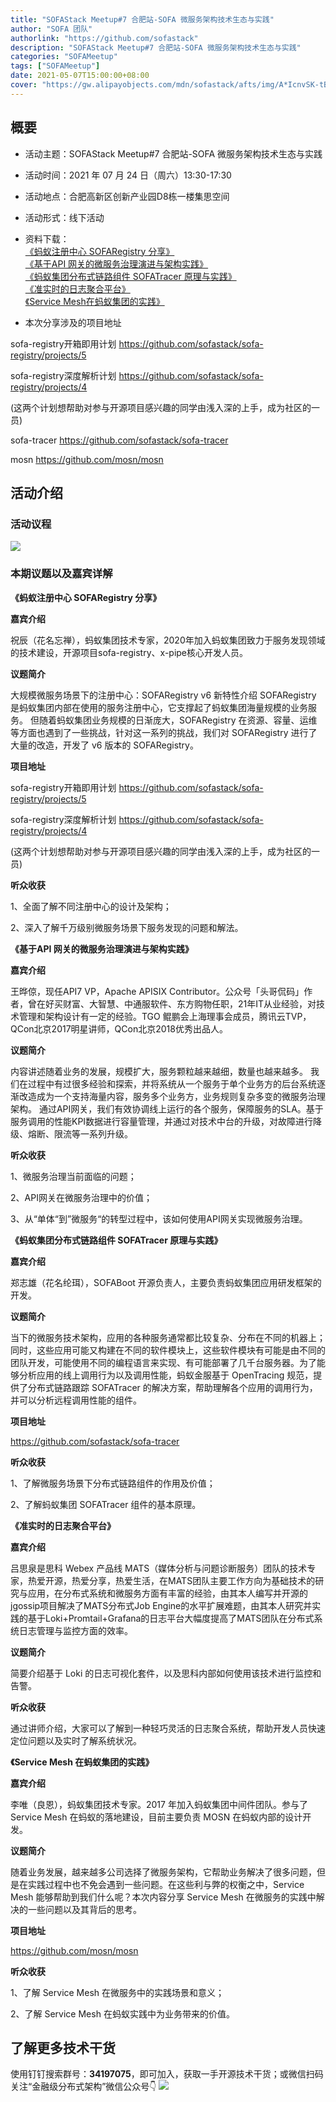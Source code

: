 ```yaml
---
title: "SOFAStack Meetup#7 合肥站-SOFA 微服务架构技术生态与实践"
author: "SOFA 团队"
authorlink: "https://github.com/sofastack"
description: "SOFAStack Meetup#7 合肥站-SOFA 微服务架构技术生态与实践"
categories: "SOFAMeetup"
tags: ["SOFAMeetup"]
date: 2021-05-07T15:00:00+08:00
cover: "https://gw.alipayobjects.com/mdn/sofastack/afts/img/A*IcnvSK-tBssAAAAAAAAAAAAAARQnAQ"
---
```


## 概要

- 活动主题：SOFAStack Meetup#7 合肥站-SOFA 微服务架构技术生态与实践

- 活动时间：2021 年 07 月 24 日（周六）13:30-17:30

- 活动地点：合肥高新区创新产业园D8栋一楼集思空间

- 活动形式：线下活动

- 资料下载：<br/>
[《蚂蚁注册中心 SOFARegistry 分享》](https://gw.alipayobjects.com/os/bmw-prod/7b73191a-0057-4f57-9570-fed0929b75d1.pdf)<br/>
[《基于API 网关的微服务治理演进与架构实践》](https://gw.alipayobjects.com/os/bmw-prod/7f7c9a04-d5c9-487e-af1e-c746e896e5c7.pdf)<br/>
[《蚂蚁集团分布式链路组件 SOFATracer 原理与实践》](https://gw.alipayobjects.com/os/bmw-prod/a2186772-3ebc-42cb-8479-7d60ae5d8b67.pdf)<br/>
[《准实时的日志聚合平台》](https://gw.alipayobjects.com/os/bmw-prod/bc982c91-4706-4cc0-858c-2ea5c204b3ab.pdf)<br/>
[《Service Mesh在蚂蚁集团的实践》](https://gw.alipayobjects.com/os/bmw-prod/e2a493d2-911f-4cd0-8204-1a00e374c6b0.pdf)

- 本次分享涉及的项目地址

sofa-registry开箱即用计划
https://github.com/sofastack/sofa-registry/projects/5

sofa-registry深度解析计划
https://github.com/sofastack/sofa-registry/projects/4

(这两个计划想帮助对参与开源项目感兴趣的同学由浅入深的上手，成为社区的一员)

sofa-tracer
https://github.com/sofastack/sofa-tracer

mosn
https://github.com/mosn/mosn


## 活动介绍

### 活动议程

![](https://gw.alipayobjects.com/mdn/sofastack/afts/img/A*weiZRLlOcA0AAAAAAAAAAAAAARQnAQ)

### 本期议题以及嘉宾详解

**《蚂蚁注册中心 SOFARegistry 分享》**

**嘉宾介绍**

祝辰（花名忘禅），蚂蚁集团技术专家，2020年加入蚂蚁集团致力于服务发现领域的技术建设，开源项目sofa-registry、x-pipe核心开发人员。  

**议题简介**

大规模微服务场景下的注册中心：SOFARegistry v6 新特性介绍 SOFARegistry 是蚂蚁集团内部在使用的服务注册中心，它支撑起了蚂蚁集团海量规模的业务服务。
但随着蚂蚁集团业务规模的日渐庞大，SOFARegistry 在资源、容量、运维等方面也遇到了一些挑战，针对这一系列的挑战，我们对 SOFARegistry 进行了大量的改造，开发了 v6 版本的 SOFARegistry。

**项目地址**

sofa-registry开箱即用计划
https://github.com/sofastack/sofa-registry/projects/5

sofa-registry深度解析计划
https://github.com/sofastack/sofa-registry/projects/4

(这两个计划想帮助对参与开源项目感兴趣的同学由浅入深的上手，成为社区的一员)


**听众收获**

1、全面了解不同注册中心的设计及架构；

2、深入了解千万级别微服务场景下服务发现的问题和解法。

**《基于API 网关的微服务治理演进与架构实践》**

**嘉宾介绍**

王晔倞，现任API7 VP，Apache APISIX Contributor。公众号「头哥侃码」作者，曾在好买财富、大智慧、中通服软件、东方购物任职，21年IT从业经验，对技术管理和架构设计有一定的经验。TGO 鲲鹏会上海理事会成员，腾讯云TVP，QCon北京2017明星讲师，QCon北京2018优秀出品人。

**议题简介**

内容讲述随着业务的发展，规模扩大，服务颗粒越来越细，数量也越来越多。
我们在过程中有过很多经验和探索，并将系统从一个服务于单个业务方的后台系统逐渐改造成为一个支持海量内容，服务多个业务方，业务规则复杂多变的微服务治理架构。
通过API网关，我们有效协调线上运行的各个服务，保障服务的SLA。基于服务调用的性能KPI数据进行容量管理，并通过对技术中台的升级，对故障进行降级、熔断、限流等一系列升级。

**听众收获**

1、微服务治理当前面临的问题；

2、API网关在微服务治理中的价值；

3、从“单体“到”微服务“的转型过程中，该如何使用API网关实现微服务治理。

**《蚂蚁集团分布式链路组件 SOFATracer 原理与实践》**

**嘉宾介绍**

郑志雄（花名纶珥），SOFABoot 开源负责人，主要负责蚂蚁集团应用研发框架的开发。

**议题简介**

当下的微服务技术架构，应用的各种服务通常都比较复杂、分布在不同的机器上；同时，这些应用可能又构建在不同的软件模块上，这些软件模块有可能是由不同的团队开发，可能使用不同的编程语言来实现、有可能部署了几千台服务器。为了能够分析应用的线上调用行为以及调用性能，蚂蚁金服基于 OpenTracing 规范，提供了分布式链路跟踪 SOFATracer 的解决方案，帮助理解各个应用的调用行为，并可以分析远程调用性能的组件。

**项目地址**

https://github.com/sofastack/sofa-tracer


**听众收获**

1、了解微服务场景下分布式链路组件的作用及价值；

2、了解蚂蚁集团 SOFATracer 组件的基本原理。

**《准实时的日志聚合平台》**

**嘉宾介绍**

吕思泉是思科 Webex 产品线 MATS（媒体分析与问题诊断服务）团队的技术专家，热爱开源，热爱分享，热爱生活，在MATS团队主要工作方向为基础技术的研究与应用，在分布式系统和微服务方面有丰富的经验，由其本人编写并开源的jgossip项目解决了MATS分布式Job Engine的水平扩展难题，由其本人研究并实践的基于Loki+Promtail+Grafana的日志平台大幅度提高了MATS团队在分布式系统日志管理与监控方面的效率。

**议题简介**

简要介绍基于 Loki 的日志可视化套件，以及思科内部如何使用该技术进行监控和告警。

**听众收获**

通过讲师介绍，大家可以了解到一种轻巧灵活的日志聚合系统，帮助开发人员快速定位问题以及实时了解系统状况。

**《Service Mesh 在蚂蚁集团的实践》**

**嘉宾介绍**

李唯（良恩），蚂蚁集团技术专家。2017 年加入蚂蚁集团中间件团队。参与了 Service Mesh 在蚂蚁的落地建设，目前主要负责 MOSN 在蚂蚁内部的设计开发。

**议题简介**

随着业务发展，越来越多公司选择了微服务架构，它帮助业务解决了很多问题，但是在实践过程中也不免会遇到一些问题。在这些利与弊的权衡之中，Service Mesh 能够帮助到我们什么呢？本次内容分享 Service Mesh 在微服务的实践中解决的一些问题以及其背后的思考。

**项目地址**

https://github.com/mosn/mosn

**听众收获**

1、了解 Service Mesh 在微服务中的实践场景和意义；

2、了解 Service Mesh 在蚂蚁实践中为业务带来的价值。

## 了解更多技术干货

使用钉钉搜索群号：**34197075**，即可加入，获取一手开源技术干货；或微信扫码关注“金融级分布式架构”微信公众号👇
![](https://gw.alipayobjects.com/mdn/rms_95b965/afts/img/A*s3UzR6VeQ6cAAAAAAAAAAAAAARQnAQ)
